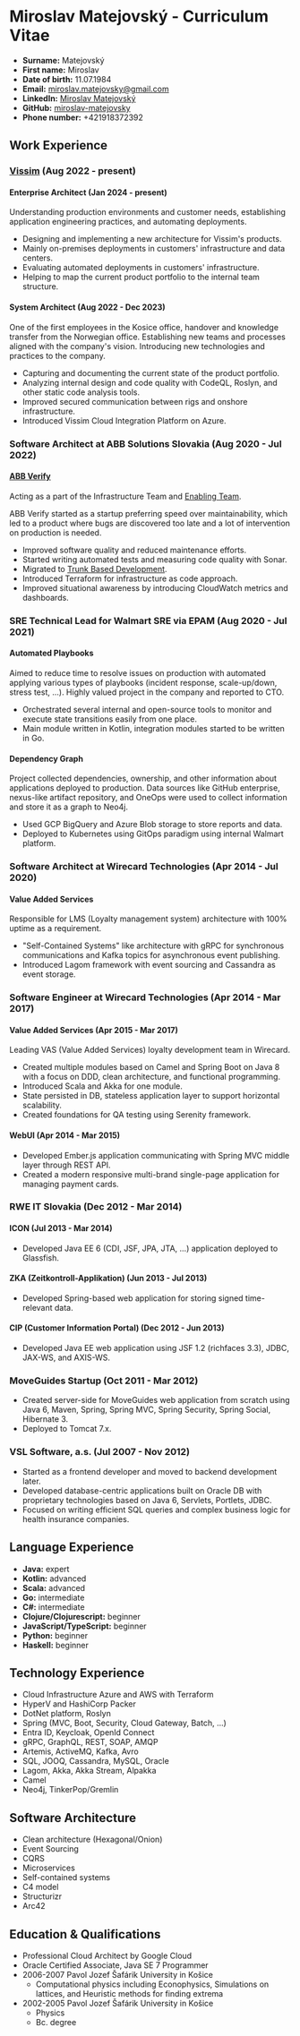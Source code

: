# Miroslav Matejovský - Curriculum Vitae

- **Surname:** Matejovský
- **First name:** Miroslav
- **Date of birth:** 11.07.1984
- **Email:** <miroslav.matejovsky@gmail.com>
- **LinkedIn:** [Miroslav Matejovský](https://www.linkedin.com/in/miroslav-matejovsky/)
- **GitHub:** [miroslav-matejovsky](https://github.com/miroslav-matejovsky)
- **Phone number:** +421918372392

## Work Experience

### [Vissim](https://www.vissim.no) (Aug 2022 - present)

#### Enterprise Architect (Jan 2024 - present)

Understanding production environments and customer needs, establishing application engineering practices, and automating deployments.

- Designing and implementing a new architecture for Vissim's products.
- Mainly on-premises deployments in customers' infrastructure and data centers.
- Evaluating automated deployments in customers' infrastructure.
- Helping to map the current product portfolio to the internal team structure.

#### System Architect (Aug 2022 - Dec 2023)

One of the first employees in the Kosice office, handover and knowledge transfer from the Norwegian office. Establishing new teams and processes aligned with the company's vision. Introducing new technologies and practices to the company.

- Capturing and documenting the current state of the product portfolio.
- Analyzing internal design and code quality with CodeQL, Roslyn, and other static code analysis tools.
- Improved secured communication between rigs and onshore infrastructure.
- Introduced Vissim Cloud Integration Platform on Azure.

### Software Architect at ABB Solutions Slovakia (Aug 2020 - Jul 2022)

#### [ABB Verify](https://www.abboptical.com/abb-verify)

Acting as a part of the Infrastructure Team and [Enabling Team](https://teamtopologies.com/key-concepts).

ABB Verify started as a startup preferring speed over maintainability, which led to a product where bugs are discovered too late and a lot of intervention on production is needed.

- Improved software quality and reduced maintenance efforts.
- Started writing automated tests and measuring code quality with Sonar.
- Migrated to [Trunk Based Development](https://trunkbaseddevelopment.com/).
- Introduced Terraform for infrastructure as code approach.
- Improved situational awareness by introducing CloudWatch metrics and dashboards.

### SRE Technical Lead for Walmart SRE via EPAM (Aug 2020 - Jul 2021)

#### Automated Playbooks

Aimed to reduce time to resolve issues on production with automated applying various types of playbooks (incident response, scale-up/down, stress test, ...). Highly valued project in the company and reported to CTO.

- Orchestrated several internal and open-source tools to monitor and execute state transitions easily from one place.
- Main module written in Kotlin, integration modules started to be written in Go.

#### Dependency Graph

Project collected dependencies, ownership, and other information about applications deployed to production. Data sources like GitHub enterprise, nexus-like artifact repository, and OneOps were used to collect information and store it as a graph to Neo4j.

- Used GCP BigQuery and Azure Blob storage to store reports and data.
- Deployed to Kubernetes using GitOps paradigm using internal Walmart platform.

### Software Architect at Wirecard Technologies (Apr 2014 - Jul 2020)

#### Value Added Services

Responsible for LMS (Loyalty management system) architecture with 100% uptime as a requirement.

- "Self-Contained Systems" like architecture with gRPC for synchronous communications and Kafka topics for asynchronous event publishing.
- Introduced Lagom framework with event sourcing and Cassandra as event storage.

### Software Engineer at Wirecard Technologies (Apr 2014 - Mar 2017)

#### Value Added Services (Apr 2015 - Mar 2017)

Leading VAS (Value Added Services) loyalty development team in Wirecard.

- Created multiple modules based on Camel and Spring Boot on Java 8 with a focus on DDD, clean architecture, and functional programming.
- Introduced Scala and Akka for one module.
- State persisted in DB, stateless application layer to support horizontal scalability.
- Created foundations for QA testing using Serenity framework.

#### WebUI (Apr 2014 - Mar 2015)

- Developed Ember.js application communicating with Spring MVC middle layer through REST API.
- Created a modern responsive multi-brand single-page application for managing payment cards.

### RWE IT Slovakia (Dec 2012 - Mar 2014)

#### ICON (Jul 2013 - Mar 2014)

- Developed Java EE 6 (CDI, JSF, JPA, JTA, ...) application deployed to Glassfish.

#### ZKA (Zeitkontroll-Applikation) (Jun 2013 - Jul 2013)

- Developed Spring-based web application for storing signed time-relevant data.

#### CIP (Customer Information Portal) (Dec 2012 - Jun 2013)

- Developed Java EE web application using JSF 1.2 (richfaces 3.3), JDBC, JAX-WS, and AXIS-WS.

### MoveGuides Startup (Oct 2011 - Mar 2012)

- Created server-side for MoveGuides web application from scratch using Java 6, Maven, Spring, Spring MVC, Spring Security, Spring Social, Hibernate 3.
- Deployed to Tomcat 7.x.

### VSL Software, a.s. (Jul 2007 - Nov 2012)

- Started as a frontend developer and moved to backend development later.
- Developed database-centric applications built on Oracle DB with proprietary technologies based on Java 6, Servlets, Portlets, JDBC.
- Focused on writing efficient SQL queries and complex business logic for health insurance companies.

## Language Experience

- **Java:** expert
- **Kotlin:** advanced
- **Scala:** advanced
- **Go:** intermediate
- **C#:** intermediate
- **Clojure/Clojurescript:** beginner
- **JavaScript/TypeScript:** beginner
- **Python:** beginner
- **Haskell:** beginner

## Technology Experience

- Cloud Infrastructure Azure and AWS with Terraform
- HyperV and HashiCorp Packer
- DotNet platform, Roslyn
- Spring (MVC, Boot, Security, Cloud Gateway, Batch, ...)
- Entra ID, Keycloak, OpenId Connect
- gRPC, GraphQL, REST, SOAP, AMQP
- Artemis, ActiveMQ, Kafka, Avro
- SQL, JOOQ, Cassandra, MySQL, Oracle
- Lagom, Akka, Akka Stream, Alpakka
- Camel
- Neo4j, TinkerPop/Gremlin

## Software Architecture

- Clean architecture (Hexagonal/Onion)
- Event Sourcing
- CQRS
- Microservices
- Self-contained systems
- C4 model
- Structurizr
- Arc42

## Education & Qualifications

- Professional Cloud Architect by Google Cloud
- Oracle Certified Associate, Java SE 7 Programmer
- 2006-2007 Pavol Jozef Šafárik University in Košice
  - Computational physics including Econophysics, Simulations on lattices, and Heuristic methods for finding extrema
- 2002-2005 Pavol Jozef Šafárik University in Košice
  - Physics
  - Bc. degree
